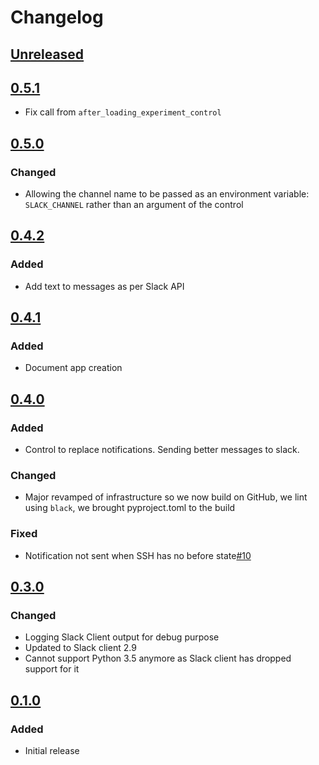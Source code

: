 # Changelog

## [Unreleased][]

[Unreleased]: https://github.com/chaostoolkit-incubator/chaostoolkit-slack/compare/0.5.1...HEAD

## [0.5.1][]

[0.5.1]: https://github.com/chaostoolkit-incubator/chaostoolkit-slack/compare/0.5.0...0.5.1

- Fix call from `after_loading_experiment_control`

## [0.5.0][]

[0.5.0]: https://github.com/chaostoolkit-incubator/chaostoolkit-slack/compare/0.4.2...0.5.0

### Changed

- Allowing the channel name to be passed as an environment variable: `SLACK_CHANNEL`
  rather than an argument of the control

## [0.4.2][]

[0.4.2]: https://github.com/chaostoolkit-incubator/chaostoolkit-slack/compare/0.4.1...0.4.2

### Added

- Add text to messages as per Slack API

## [0.4.1][]

[0.4.1]: https://github.com/chaostoolkit-incubator/chaostoolkit-slack/compare/0.4.0...0.4.1

### Added

- Document app creation

## [0.4.0][]

[0.4.0]: https://github.com/chaostoolkit-incubator/chaostoolkit-slack/compare/0.3.0...0.4.0

### Added

- Control to replace notifications. Sending better messages to slack.

### Changed

- Major revamped of infrastructure so we now build on GitHub, we lint using
  `black`, we brought pyproject.toml to the build

### Fixed

-   Notification not sent when SSH has no before state[#10][10]

[10]: https://github.com/chaostoolkit-incubator/chaostoolkit-slack/pull/10

## [0.3.0][]

[0.3.0]: https://github.com/chaostoolkit-incubator/chaostoolkit-slack/compare/0.2.0...0.3.0

### Changed

-   Logging Slack Client output for debug purpose
-   Updated to Slack client 2.9
-   Cannot support Python 3.5 anymore as Slack client has dropped support
    for it

## [0.1.0][]

[0.1.0]: https://github.com/chaostoolkit-incubator/chaostoolkit-slack/tree/0.1.0

### Added

-   Initial release